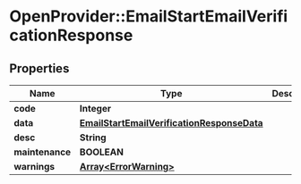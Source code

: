 # OpenProvider::EmailStartEmailVerificationResponse

## Properties
Name | Type | Description | Notes
------------ | ------------- | ------------- | -------------
**code** | **Integer** |  | [optional] 
**data** | [**EmailStartEmailVerificationResponseData**](EmailStartEmailVerificationResponseData.md) |  | [optional] 
**desc** | **String** |  | [optional] 
**maintenance** | **BOOLEAN** |  | [optional] 
**warnings** | [**Array&lt;ErrorWarning&gt;**](ErrorWarning.md) |  | [optional] 


